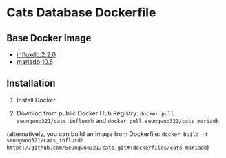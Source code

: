 # Cats Database Dockerfile

## Base Docker Image

* [influxdb:2.2.0](https://hub.docker.com/_/influxdb)
* [mariadb:10.5](https://hub.docker.com/_/mariadb)

## Installation

1. Install Docker.

2. Downlod from public Docker Hub Registry: `docker pull seungwoo321/cats_influxdb` and `docker pull seungwoo321/cats_mariadb`

(alternatively, you can build an image from Dockerfile: `docker build -t seungwoo321/cats_influxdb https://github.com/Seungwoo321/cats.git#:dockerfiles/cats-mariadb`)

